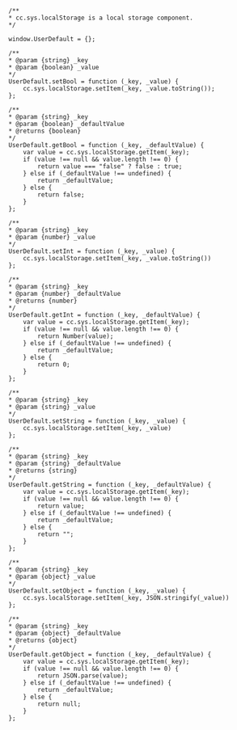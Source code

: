     /**
    * cc.sys.localStorage is a local storage component.
    */
    
    window.UserDefault = {};

    /**
    * @param {string} _key
    * @param {boolean} _value
    */
    UserDefault.setBool = function (_key, _value) {
        cc.sys.localStorage.setItem(_key, _value.toString());
    };

    /**
    * @param {string} _key
    * @param {boolean} _defaultValue
    * @returns {boolean}
    */
    UserDefault.getBool = function (_key, _defaultValue) {
        var value = cc.sys.localStorage.getItem(_key);
        if (value !== null && value.length !== 0) {
            return value === "false" ? false : true;
        } else if (_defaultValue !== undefined) {
            return _defaultValue;
        } else {
            return false;
        }
    };

    /**
    * @param {string} _key
    * @param {number} _value
    */
    UserDefault.setInt = function (_key, _value) {
        cc.sys.localStorage.setItem(_key, _value.toString())
    };

    /**
    * @param {string} _key
    * @param {number} _defaultValue
    * @returns {number}
    */
    UserDefault.getInt = function (_key, _defaultValue) {
        var value = cc.sys.localStorage.getItem(_key);
        if (value !== null && value.length !== 0) {
            return Number(value);
        } else if (_defaultValue !== undefined) {
            return _defaultValue;
        } else {
            return 0;
        }
    };

    /**
    * @param {string} _key
    * @param {string} _value
    */
    UserDefault.setString = function (_key, _value) {
        cc.sys.localStorage.setItem(_key, _value)
    };

    /**
    * @param {string} _key
    * @param {string} _defaultValue
    * @returns {string}
    */
    UserDefault.getString = function (_key, _defaultValue) {
        var value = cc.sys.localStorage.getItem(_key);
        if (value !== null && value.length !== 0) {
            return value;
        } else if (_defaultValue !== undefined) {
            return _defaultValue;
        } else {
            return "";
        }
    };

    /**
    * @param {string} _key
    * @param {object} _value
    */
    UserDefault.setObject = function (_key, _value) {
        cc.sys.localStorage.setItem(_key, JSON.stringify(_value))
    };

    /**
    * @param {string} _key
    * @param {object} _defaultValue
    * @returns {object}
    */
    UserDefault.getObject = function (_key, _defaultValue) {
        var value = cc.sys.localStorage.getItem(_key);
        if (value !== null && value.length !== 0) {
            return JSON.parse(value);
        } else if (_defaultValue !== undefined) {
            return _defaultValue;
        } else {
            return null;
        }
    };